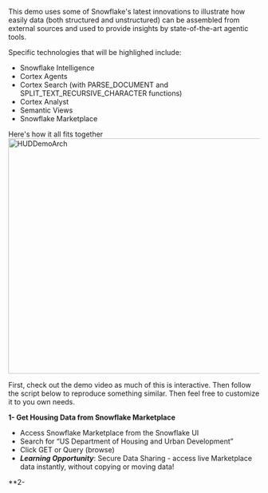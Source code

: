 This demo uses some of Snowflake's latest innovations to illustrate how easily data (both structured and unstructured) can be assembled from external sources and used to provide insights by state-of-the-art agentic tools. 

Specific technologies that will be highlighed include:

- Snowflake Intelligence
- Cortex Agents
- Cortex Search (with PARSE_DOCUMENT and SPLIT_TEXT_RECURSIVE_CHARACTER functions)
- Cortex Analyst
- Semantic Views 
- Snowflake Marketplace

Here's how it all fits together
<img width="955" height="472" alt="HUDDemoArch" src="https://github.com/user-attachments/assets/bdab52e8-c426-486e-9d1d-bcb13158a975" />



First, check out the demo video as much of this is interactive.  Then follow the script below to reproduce something similar.  Then feel free to customize it to you own needs. 

**1- Get Housing Data from Snowflake Marketplace**
- Access Snowflake Marketplace from the Snowflake UI
- Search for “US Department of Housing and Urban Development”
- Click GET or Query (browse) 
- ***Learning Opportunity***: Secure Data Sharing - access live Marketplace data instantly, without copying or moving data!

**2- 
